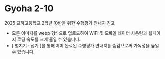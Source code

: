 # Gyoha 2-10
2025 교하고등학교 2학년 10반을 위한 수행평가 안내지 창고

- 모든 이미지를 webp 형식으로 업로드하여 WiFi 및 모바일 데이터 사용량과 웹페이지 로딩 속도를 크게 줄일 수 있습니다.
- [ 펼치기 · 접기 ]를 통해 이미 완료된 수행평가 안내지를 숨김으로써 가독성을 높일 수 있습니다.